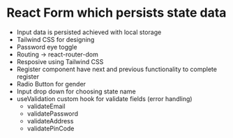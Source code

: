 # React Form which persists state data

- Input data is persisted achieved with local storage
- Tailwind CSS for designing
- Password eye toggle
- Routing -> react-router-dom
- Resposive using Tailwind CSS
- Register component have next and previous functionality to complete register
- Radio Button for gender
- Input drop down for choosing state name
- useValidation custom hook for validate fields (error handling)
    - validateEmail
    - validatePassword
    - validateAddress
    - validatePinCode